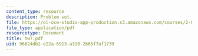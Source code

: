 ```yaml
---
content_type: resource
description: Problem set.
file: https://ol-ocw-studio-app-production.s3.amazonaws.com/courses/2-800-tribology-fall-2004/96624db2e22a6913a3202665f7af1739_hw7.pdf
file_type: application/pdf
resourcetype: Document
title: hw7.pdf
uid: 96624db2-e22a-6913-a320-2665f7af1739
---
```

